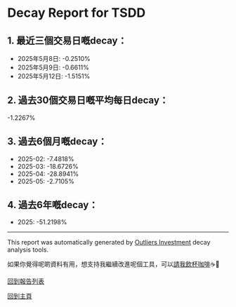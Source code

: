 # Decay Report for TSDD

## 1. 最近三個交易日嘅decay：

- 2025年5月8日: -0.2510%
- 2025年5月9日: -0.6611%
- 2025年5月12日: -1.5151%

## 2. 過去30個交易日嘅平均每日decay：
-1.2267%

## 3. 過去6個月嘅decay：

- 2025-02: -7.4818%
- 2025-03: -18.6726%
- 2025-04: -28.8941%
- 2025-05: -2.7105%

## 4. 過去6年嘅decay：

- 2025: -51.2198%


***

This report was automatically generated by [Outliers Investment](https://outliersecon.github.io/Outliers-Investment/) decay analysis tools.

如果你覺得呢啲資料有用，想支持我繼續改進呢個工具，可以[請我飲杯咖啡](https://buymeacoffee.com/outliersecon)☕🙏

[回到報告列表](https://outliersecon.github.io/Outliers-Investment/reports/reports_public)

[回到主頁](https://outliersecon.github.io/Outliers-Investment/)